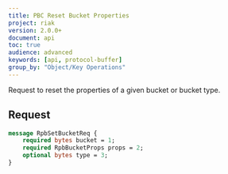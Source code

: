 ```yaml
---
title: PBC Reset Bucket Properties
project: riak
version: 2.0.0+
document: api
toc: true
audience: advanced
keywords: [api, protocol-buffer]
group_by: "Object/Key Operations"
---
```


Request to reset the properties of a given bucket or bucket type.

## Request

```protobuf
message RpbSetBucketReq {
    required bytes bucket = 1;
    required RpbBucketProps props = 2;
    optional bytes type = 3;
}
```